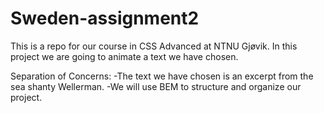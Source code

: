 # Sweden-assignment2
This is a repo for our course in CSS Advanced at NTNU Gjøvik.
In this project we are going to animate a text we have chosen.

Separation of Concerns:
-The text we have chosen is an excerpt from the sea shanty Wellerman.
-We will use BEM to structure and organize our project.
